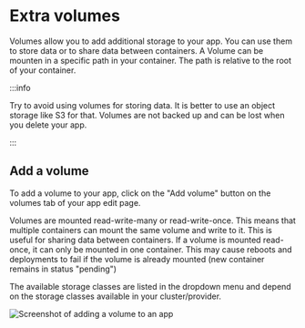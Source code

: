 # Extra volumes

Volumes allow you to add additional storage to your app. You can use them to store data or to share data between containers.
A Volume can be mounten in a specific path in your container. The path is relative to the root of your container. 

:::info

Try to avoid using volumes for storing data. It is better to use an object storage like S3 for that. Volumes are not backed up and can be lost when you delete your app.

:::

## Add a volume

To add a volume to your app, click on the "Add volume" button on the volumes tab of your app edit page.

Volumes are mounted read-write-many or read-write-once. This means that multiple containers can mount the same volume and write to it. This is useful for sharing data between containers. If a volume is mounted read-once, it can only be mounted in one container. This may cause reboots and deployments to fail if the volume is already mounted (new container remains in status "pending")

The available storage classes are listed in the dropdown menu and depend on the storage classes available in your cluster/provider.

<img src="/assets/screenshots/create_volumes.png" alt="Screenshot of adding a volume to an app"/>

